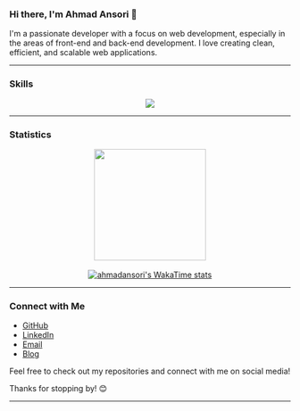 ### Hi there, I'm Ahmad Ansori 👋

I'm a passionate developer with a focus on web development, especially in the areas of front-end and back-end development. I love creating clean, efficient, and scalable web applications.

---

### Skills

<p align="center">
  <a href="https://skillicons.dev">
    <img src="https://skillicons.dev/icons?i=git,github,bootstrap,tailwind,html,css,php,js,laravel,mysql,py,vscode,wordpress,figma,cloudflare" />
  </a>
</p>

---
### Statistics

<div align=center>
<a href="https://github.com/anuraghazra/github-readme-stats">
  <img height=200 weight=200 align="center" src="https://github-readme-stats.vercel.app/api?username=ansoriid&rank_icon=github&bg_color=000000&text_color=FFFFFF" />
</a>
</div>
<br/>

<div align=center>
    <a href="https://wakatime.com/@ahmadansori">
        <img weight=200 src="https://github-readme-stats.vercel.app/api/wakatime?username=@ahmadansori&layout=compact&bg_color=000000&text_color=ffffff&langs_count=10" alt="ahmadansori's WakaTime stats">
    </a>
</div>

---

### Connect with Me

- [GitHub](https://github.com/ansoriid)
- [LinkedIn](https://www.linkedin.com/in/ahmadansori1)
- [Email](mailto:ahmadansori1111@gmail.com)
- [Blog](https://www.ansoriweb.com)

Feel free to check out my repositories and connect with me on social media!

Thanks for stopping by! 😊

---
